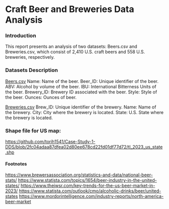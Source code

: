 # Craft Beer and Breweries Data Analysis
### Introduction
This report presents an analysis of two datasets: Beers.csv and Breweries.csv, which consist of 2,410 U.S. craft beers and 558 U.S. breweries, respectively.

### Datasets Description
[Beers.csv](https://github.com/torih1541/Case-Study-1-DDS/files/14513428/Beers.csv)
	Name: Name of the beer.
	Beer_ID: Unique identifier of the beer.
	ABV: Alcohol by volume of the beer.
	IBU: International Bitterness Units of the beer.
	Brewery_ID: Brewery ID associated with the beer.
	Style: Style of the beer.
	Ounces: Ounces of beer.

[Breweries.csv](https://github.com/torih1541/Case-Study-1-DDS/files/14513429/Breweries.csv)
	Brew_ID: Unique identifier of the brewery.
	Name: Name of the brewery.
	City: City where the brewery is located.
	State: U.S. State where the brewery is located.
 
### Shape file for US map: 
https://github.com/torih1541/Case-Study-1-DDS/blob/2fc04adaa87dfea02d80ee678cd22fd01df77d72/tl_2023_us_state.shp

#### Footnotes​
https://www.brewersassociation.org/statistics-and-data/national-beer-stats/
https://www.statista.com/topics/1654/beer-industry-in-the-united-states/
https://www.theiwsr.com/key-trends-for-the-us-beer-market-in-2023/
https://www.statista.com/outlook/cmo/alcoholic-drinks/beer/united-states
https://www.mordorintelligence.com/industry-reports/north-america-beer-market 
